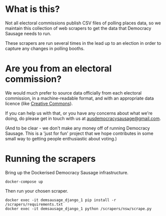 # What is this?

Not all electoral commissions publish CSV files of polling places data, so we maintain this collection of web scrapers to get the data that Democracy Sausage needs to run.

These scrapers are run several times in the lead up to an election in order to capture any changes in polling booths.

# Are you from an electoral commission?

We would much prefer to source data officially from each electoral commission, in a machine-readable format, and with an appropriate data licence (like [Creative Commons](https://creativecommons.org.au/learn/licences/)).

If you can help us with that, or you have any concerns about what we're doing, do please get in touch with us at [ausdemocracysausage@gmail.com](mailto:ausdemocracysausage@gmail.com).

(And to be clear - we don't make any money off of running Democracy Sausage. This is a 'just for fun' project that we hope contributes in some small way to getting people enthusiastic about voting.)

# Running the scrapers

Bring up the Dockerised Democracy Sausage infrastructure.

```
docker-compose up
```

Then run your chosen scraper.

```
docker exec -it demsausage_django_1 pip install -r /scrapers/requirements.txt
docker exec -it demsausage_django_1 python /scrapers/nsw/scrape.py
```
